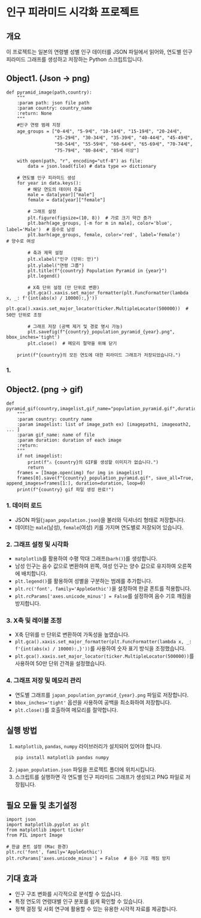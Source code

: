 # 인구 피라미드 시각화 프로젝트

## 개요
이 프로젝트는 일본의 연령별 성별 인구 데이터를 JSON 파일에서 읽어와, 연도별 인구 피라미드 그래프를 생성하고 저장하는 Python 스크립트입니다.

## Object1. (Json -> png)
```
def pyramid_image(path,country):
    """
    :param path: json file path
    :param country: country_name
    :return: None
    """
    #인구 연령 범례 지정
    age_groups = ["0-4세", "5-9세", "10-14세", "15-19세", "20-24세",
                  "25-29세", "30-34세", "35-39세", "40-44세", "45-49세",
                  "50-54세", "55-59세", "60-64세", "65-69세", "70-74세",
                  "75-79세", "80-84세", "85세 이상"]

    with open(path, "r", encoding="utf-8") as file:
        data = json.load(file) # data type => dictionary

    # 연도별 인구 피라미드 생성
    for year in data.keys():
        # 해당 연도의 데이터 추출
        male = data[year]["male"]
        female = data[year]["female"]

        # 그래프 설정
        plt.figure(figsize=(10, 8))  # 가로 크기 약간 증가
        plt.barh(age_groups, [-m for m in male], color='blue', label='Male')  # 음수로 남성
        plt.barh(age_groups, female, color='red', label='Female')             # 양수로 여성

        # 축과 제목 설정
        plt.xlabel("인구 (단위: 만)")
        plt.ylabel("연령 그룹")
        plt.title(f"{country} Population Pyramid in {year}")
        plt.legend()

        # X축 단위 설정 (만 단위로 변환)
        plt.gca().xaxis.set_major_formatter(plt.FuncFormatter(lambda x, _: f'{int(abs(x) / 10000):,}'))
        plt.gca().xaxis.set_major_locator(ticker.MultipleLocator(500000))  # 50만 단위로 조정

        # 그래프 저장 (공백 제거 및 경로 명시 가능)
        plt.savefig(f"{country}_population_pyramid_{year}.png", bbox_inches='tight')
        plt.close()  # 메모리 절약을 위해 닫기

    print(f"{country}의 모든 연도에 대한 피라미드 그래프가 저장되었습니다.")
```
### 1.

## Object2. (png -> gif)
```
def pyramid_gif(country,imagelist,gif_name="population_pyramid.gif",duration=500):
    """
    :param country: country name
    :param imagelist: list of image_path ex) [imagepath1, imageoath2, ... ]
    :param gif_name: name of file
    :param duration: duration of each image
    :return:
    """
    if not imagelist:
        print(f"⚠ {country}의 GIF를 생성할 이미지가 없습니다.")
        return
    frames = [Image.open(img) for img in imagelist]
    frames[0].save(f"{country}_population_pyramid.gif", save_all=True, append_images=frames[1:], duration=duration, loop=0)
    print(f"{country} gif 파일 생성 완료!")
```





### 1. 데이터 로드
- JSON 파일(`japan_population.json`)을 불러와 딕셔너리 형태로 저장합니다.
- 데이터는 `male`(남성), `female`(여성) 키를 가지며 연도별로 저장되어 있습니다.


### 2. 그래프 설정 및 시각화
- `matplotlib`를 활용하여 수평 막대 그래프(`barh()`)를 생성합니다.
- 남성 인구는 음수 값으로 변환하여 왼쪽, 여성 인구는 양수 값으로 유지하여 오른쪽에 배치합니다.
- `plt.legend()`를 활용하여 성별을 구분하는 범례를 추가합니다.
- `plt.rc('font', family='AppleGothic')`을 설정하여 한글 폰트를 적용합니다.
- `plt.rcParams['axes.unicode_minus'] = False`를 설정하여 음수 기호 깨짐을 방지합니다.

### 3. X축 및 레이블 조정
- X축 단위를 `만` 단위로 변환하여 가독성을 높였습니다.
- `plt.gca().xaxis.set_major_formatter(plt.FuncFormatter(lambda x, _: f'{int(abs(x) / 10000):,}'))`를 사용하여 숫자 표기 방식을 조정했습니다.
- `plt.gca().xaxis.set_major_locator(ticker.MultipleLocator(500000))`를 사용하여 50만 단위 간격을 설정했습니다.

### 4. 그래프 저장 및 메모리 관리
- 연도별 그래프를 `japan_population_pyramid_{year}.png` 파일로 저장합니다.
- `bbox_inches='tight'` 옵션을 사용하여 공백을 최소화하여 저장합니다.
- `plt.close()`를 호출하여 메모리를 절약합니다.

## 실행 방법
1. `matplotlib`, `pandas`, `numpy` 라이브러리가 설치되어 있어야 합니다.
   ```bash
   pip install matplotlib pandas numpy
   ```
2. `japan_population.json` 파일을 프로젝트 폴더에 위치시킵니다.
3. 스크립트를 실행하면 각 연도별 인구 피라미드 그래프가 생성되고 PNG 파일로 저장됩니다.

## 필요 모듈 및 초기설정 
```
import json
import matplotlib.pyplot as plt
from matplotlib import ticker
from PIL import Image

# 한글 폰트 설정 (Mac 환경)
plt.rc('font', family='AppleGothic')
plt.rcParams['axes.unicode_minus'] = False  # 음수 기호 깨짐 방지
```


## 기대 효과
- 인구 구조 변화를 시각적으로 분석할 수 있습니다.
- 특정 연도의 연령대별 인구 분포를 쉽게 확인할 수 있습니다.
- 정책 결정 및 사회 연구에 활용할 수 있는 유용한 시각적 자료를 제공합니다.

